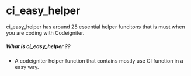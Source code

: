 # ci_easy_helper
ci_easy_helper has around 25 essential helper funcitons that is must when you are coding with Codeigniter.

##### What is ci_easy_helper ??
* A codeigniter helper function that contains mostly use CI function in a easy way.
